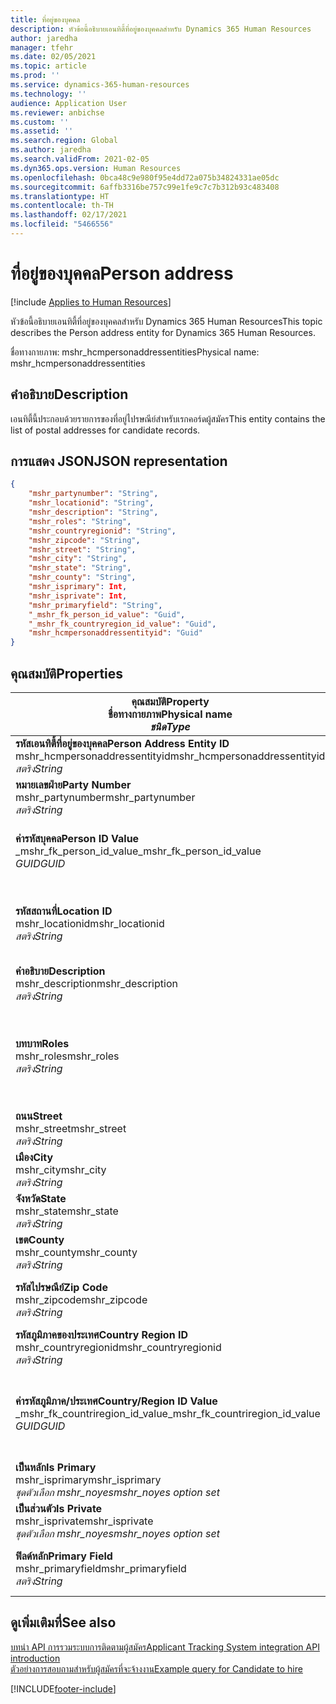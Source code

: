 ```yaml
---
title: ที่อยู่ของบุคคล
description: หัวข้อนี้อธิบายเอนทิตี้ที่อยู่ของบุคคลสำหรับ Dynamics 365 Human Resources
author: jaredha
manager: tfehr
ms.date: 02/05/2021
ms.topic: article
ms.prod: ''
ms.service: dynamics-365-human-resources
ms.technology: ''
audience: Application User
ms.reviewer: anbichse
ms.custom: ''
ms.assetid: ''
ms.search.region: Global
ms.author: jaredha
ms.search.validFrom: 2021-02-05
ms.dyn365.ops.version: Human Resources
ms.openlocfilehash: 0bca48c9e980f95e4dd72a075b34824331ae05dc
ms.sourcegitcommit: 6affb3316be757c99e1fe9c7c7b312b93c483408
ms.translationtype: HT
ms.contentlocale: th-TH
ms.lasthandoff: 02/17/2021
ms.locfileid: "5466556"
---
```

# <a name="person-address"></a><span data-ttu-id="1f07f-103">ที่อยู่ของบุคคล</span><span class="sxs-lookup"><span data-stu-id="1f07f-103">Person address</span></span>

[!include [Applies to Human Resources](../includes/applies-to-hr.md)]

<span data-ttu-id="1f07f-104">หัวข้อนี้อธิบายเอนทิตี้ที่อยู่ของบุคคลสำหรับ Dynamics 365 Human Resources</span><span class="sxs-lookup"><span data-stu-id="1f07f-104">This topic describes the Person address entity for Dynamics 365 Human Resources.</span></span>

<span data-ttu-id="1f07f-105">ชื่อทางกายภาพ: mshr_hcmpersonaddressentities</span><span class="sxs-lookup"><span data-stu-id="1f07f-105">Physical name: mshr_hcmpersonaddressentities</span></span>

## <a name="description"></a><span data-ttu-id="1f07f-106">คำอธิบาย</span><span class="sxs-lookup"><span data-stu-id="1f07f-106">Description</span></span>

<span data-ttu-id="1f07f-107">เอนทิตี้นี้ประกอบด้วยรายการของที่อยู่ไปรษณีย์สำหรับเรกคอร์ดผู้สมัคร</span><span class="sxs-lookup"><span data-stu-id="1f07f-107">This entity contains the list of postal addresses for candidate records.</span></span>

## <a name="json-representation"></a><span data-ttu-id="1f07f-108">การแสดง JSON</span><span class="sxs-lookup"><span data-stu-id="1f07f-108">JSON representation</span></span>

```json
{
    "mshr_partynumber": "String",
    "mshr_locationid": "String",
    "mshr_description": "String",
    "mshr_roles": "String",
    "mshr_countryregionid": "String",
    "mshr_zipcode": "String",
    "mshr_street": "String",
    "mshr_city": "String",
    "mshr_state": "String",
    "mshr_county": "String",
    "mshr_isprimary": Int,
    "mshr_isprivate": Int,
    "mshr_primaryfield": "String",
    "_mshr_fk_person_id_value": "Guid",
    "_mshr_fk_countryregion_id_value": "Guid",
    "mshr_hcmpersonaddressentityid": "Guid"
}
```

## <a name="properties"></a><span data-ttu-id="1f07f-109">คุณสมบัติ</span><span class="sxs-lookup"><span data-stu-id="1f07f-109">Properties</span></span>

| <span data-ttu-id="1f07f-110">คุณสมบัติ</span><span class="sxs-lookup"><span data-stu-id="1f07f-110">Property</span></span><br><span data-ttu-id="1f07f-111">**ชื่อทางกายภาพ**</span><span class="sxs-lookup"><span data-stu-id="1f07f-111">**Physical name**</span></span><br><span data-ttu-id="1f07f-112">**_ชนิด_**</span><span class="sxs-lookup"><span data-stu-id="1f07f-112">**_Type_**</span></span> | <span data-ttu-id="1f07f-113">ใช้</span><span class="sxs-lookup"><span data-stu-id="1f07f-113">Use</span></span> | <span data-ttu-id="1f07f-114">คำอธิบาย</span><span class="sxs-lookup"><span data-stu-id="1f07f-114">Description</span></span> |
| --- | --- | --- |
| <span data-ttu-id="1f07f-115">**รหัสเอนทิตี้ที่อยู่ของบุคคล**</span><span class="sxs-lookup"><span data-stu-id="1f07f-115">**Person Address Entity ID**</span></span><br><span data-ttu-id="1f07f-116">mshr_hcmpersonaddressentityid</span><span class="sxs-lookup"><span data-stu-id="1f07f-116">mshr_hcmpersonaddressentityid</span></span><br><span data-ttu-id="1f07f-117">*สตริง*</span><span class="sxs-lookup"><span data-stu-id="1f07f-117">*String*</span></span> | <span data-ttu-id="1f07f-118">อ่านอย่างเดียว</span><span class="sxs-lookup"><span data-stu-id="1f07f-118">Read-only</span></span><br><span data-ttu-id="1f07f-119">จำเป็นต้องระบุ</span><span class="sxs-lookup"><span data-stu-id="1f07f-119">Required</span></span> | <span data-ttu-id="1f07f-120">ตัวระบุเฉพาะที่ระบบสร้างขึ้นสำหรับบันทึกเอนทิตี้</span><span class="sxs-lookup"><span data-stu-id="1f07f-120">System-generated unique identifier for the entity record.</span></span> |
| <span data-ttu-id="1f07f-121">**หมายเลขฝ่าย**</span><span class="sxs-lookup"><span data-stu-id="1f07f-121">**Party Number**</span></span><br><span data-ttu-id="1f07f-122">mshr_partynumber</span><span class="sxs-lookup"><span data-stu-id="1f07f-122">mshr_partynumber</span></span><br><span data-ttu-id="1f07f-123">*สตริง*</span><span class="sxs-lookup"><span data-stu-id="1f07f-123">*String*</span></span> | <span data-ttu-id="1f07f-124">อ่าน/เขียน</span><span class="sxs-lookup"><span data-stu-id="1f07f-124">Read/write</span></span><br><span data-ttu-id="1f07f-125">จำเป็นต้องระบุ</span><span class="sxs-lookup"><span data-stu-id="1f07f-125">Required</span></span> | <span data-ttu-id="1f07f-126">รหัสของบันทึกฝ่าย (บุคคล) ที่เกี่ยวข้อง</span><span class="sxs-lookup"><span data-stu-id="1f07f-126">The ID of the associated party (person) record.</span></span> |
| <span data-ttu-id="1f07f-127">**ค่ารหัสบุคคล**</span><span class="sxs-lookup"><span data-stu-id="1f07f-127">**Person ID Value**</span></span><br><span data-ttu-id="1f07f-128">_mshr_fk_person_id_value</span><span class="sxs-lookup"><span data-stu-id="1f07f-128">_mshr_fk_person_id_value</span></span><br><span data-ttu-id="1f07f-129">*GUID*</span><span class="sxs-lookup"><span data-stu-id="1f07f-129">*GUID*</span></span> | <span data-ttu-id="1f07f-130">อ่านอย่างเดียว</span><span class="sxs-lookup"><span data-stu-id="1f07f-130">Read-only</span></span><br><span data-ttu-id="1f07f-131">จำเป็นต้องระบุ</span><span class="sxs-lookup"><span data-stu-id="1f07f-131">Required</span></span><br><span data-ttu-id="1f07f-132">คีย์นอก: mshr_dirpersonentityid ของ mshr_dirpersonentity</span><span class="sxs-lookup"><span data-stu-id="1f07f-132">Foreign key: mshr_dirpersonentityid of mshr_dirpersonentity</span></span> | <span data-ttu-id="1f07f-133">ตัวระบุเฉพาะที่ระบบสร้างขึ้นของเรกคอร์ดเอนทิตี้ฝ่าย (บุคคล)</span><span class="sxs-lookup"><span data-stu-id="1f07f-133">The system-generated identifier of the party (person) entity record.</span></span> |
| <span data-ttu-id="1f07f-134">**รหัสสถานที่**</span><span class="sxs-lookup"><span data-stu-id="1f07f-134">**Location ID**</span></span><br><span data-ttu-id="1f07f-135">mshr_locationid</span><span class="sxs-lookup"><span data-stu-id="1f07f-135">mshr_locationid</span></span><br><span data-ttu-id="1f07f-136">*สตริง*</span><span class="sxs-lookup"><span data-stu-id="1f07f-136">*String*</span></span> | <span data-ttu-id="1f07f-137">อ่าน/เขียน</span><span class="sxs-lookup"><span data-stu-id="1f07f-137">Read/write</span></span><br><span data-ttu-id="1f07f-138">จำเป็นต้องระบุ</span><span class="sxs-lookup"><span data-stu-id="1f07f-138">Required</span></span> | <span data-ttu-id="1f07f-139">รหัสสถานที่เก็บของบันทึกที่อยู่</span><span class="sxs-lookup"><span data-stu-id="1f07f-139">The location ID of the address record.</span></span> <span data-ttu-id="1f07f-140">ตั้งค่าในเอนทิตี้ mshr_logisticspostaladdresslocationcdsentity</span><span class="sxs-lookup"><span data-stu-id="1f07f-140">Set up in mshr_logisticspostaladdresslocationcdsentity entity.</span></span> |
| <span data-ttu-id="1f07f-141">**คำอธิบาย**</span><span class="sxs-lookup"><span data-stu-id="1f07f-141">**Description**</span></span><br><span data-ttu-id="1f07f-142">mshr_description</span><span class="sxs-lookup"><span data-stu-id="1f07f-142">mshr_description</span></span><br><span data-ttu-id="1f07f-143">*สตริง*</span><span class="sxs-lookup"><span data-stu-id="1f07f-143">*String*</span></span> | <span data-ttu-id="1f07f-144">อ่าน/เขียน</span><span class="sxs-lookup"><span data-stu-id="1f07f-144">Read/write</span></span><br><span data-ttu-id="1f07f-145">จำเป็นต้องระบุ</span><span class="sxs-lookup"><span data-stu-id="1f07f-145">Required</span></span> | <span data-ttu-id="1f07f-146">คำอธิบายของที่อยู่ของผู้สมัคร</span><span class="sxs-lookup"><span data-stu-id="1f07f-146">A description of the candidate’s address.</span></span> |
| <span data-ttu-id="1f07f-147">**บทบาท**</span><span class="sxs-lookup"><span data-stu-id="1f07f-147">**Roles**</span></span><br><span data-ttu-id="1f07f-148">mshr_roles</span><span class="sxs-lookup"><span data-stu-id="1f07f-148">mshr_roles</span></span><br><span data-ttu-id="1f07f-149">*สตริง*</span><span class="sxs-lookup"><span data-stu-id="1f07f-149">*String*</span></span> | <span data-ttu-id="1f07f-150">อ่าน/เขียน</span><span class="sxs-lookup"><span data-stu-id="1f07f-150">Read/write</span></span><br><span data-ttu-id="1f07f-151">จำเป็นต้องระบุ</span><span class="sxs-lookup"><span data-stu-id="1f07f-151">Required</span></span> | <span data-ttu-id="1f07f-152">บทบาทกำหนดให้สำหรับที่อยู่นี้</span><span class="sxs-lookup"><span data-stu-id="1f07f-152">The roles assigned for this address.</span></span> <span data-ttu-id="1f07f-153">สามารถกำหนดบทบาทได้มากกว่ากว่าหนึ่งบทบาท</span><span class="sxs-lookup"><span data-stu-id="1f07f-153">More than one role can be assigned.</span></span> <span data-ttu-id="1f07f-154">แต่ละบทบาทควรถูกแยกด้วยเครื่องหมายอัฒภาค</span><span class="sxs-lookup"><span data-stu-id="1f07f-154">Each role should be separated by a semicolon.</span></span> <span data-ttu-id="1f07f-155">ค่าที่ถูกต้องที่มีอยู่ในเอนทิตี้ mshr_logisticslocationroleentity</span><span class="sxs-lookup"><span data-stu-id="1f07f-155">Valid values contained in the mshr_logisticslocationroleentity entity.</span></span> |
| <span data-ttu-id="1f07f-156">**ถนน**</span><span class="sxs-lookup"><span data-stu-id="1f07f-156">**Street**</span></span><br><span data-ttu-id="1f07f-157">mshr_street</span><span class="sxs-lookup"><span data-stu-id="1f07f-157">mshr_street</span></span><br><span data-ttu-id="1f07f-158">*สตริง*</span><span class="sxs-lookup"><span data-stu-id="1f07f-158">*String*</span></span> | <span data-ttu-id="1f07f-159">อ่าน/เขียน</span><span class="sxs-lookup"><span data-stu-id="1f07f-159">Read/write</span></span><br><span data-ttu-id="1f07f-160">ไม่จำเป็นต้องระบุ</span><span class="sxs-lookup"><span data-stu-id="1f07f-160">Optional</span></span> | <span data-ttu-id="1f07f-161">หมายเลขถนน</span><span class="sxs-lookup"><span data-stu-id="1f07f-161">The street number.</span></span> |
| <span data-ttu-id="1f07f-162">**เมือง**</span><span class="sxs-lookup"><span data-stu-id="1f07f-162">**City**</span></span><br><span data-ttu-id="1f07f-163">mshr_city</span><span class="sxs-lookup"><span data-stu-id="1f07f-163">mshr_city</span></span><br><span data-ttu-id="1f07f-164">*สตริง*</span><span class="sxs-lookup"><span data-stu-id="1f07f-164">*String*</span></span> | <span data-ttu-id="1f07f-165">อ่าน/เขียน</span><span class="sxs-lookup"><span data-stu-id="1f07f-165">Read/write</span></span><br><span data-ttu-id="1f07f-166">ไม่จำเป็นต้องระบุ</span><span class="sxs-lookup"><span data-stu-id="1f07f-166">Optional</span></span> | <span data-ttu-id="1f07f-167">เมืองของที่อยู่</span><span class="sxs-lookup"><span data-stu-id="1f07f-167">The city of the address.</span></span> <span data-ttu-id="1f07f-168">ตั้งค่าในเอนทิตี้ mshr_logisticsaddresscityentity</span><span class="sxs-lookup"><span data-stu-id="1f07f-168">Set up in mshr_logisticsaddresscityentity entity.</span></span> |
| <span data-ttu-id="1f07f-169">**จังหวัด**</span><span class="sxs-lookup"><span data-stu-id="1f07f-169">**State**</span></span><br><span data-ttu-id="1f07f-170">mshr_state</span><span class="sxs-lookup"><span data-stu-id="1f07f-170">mshr_state</span></span><br><span data-ttu-id="1f07f-171">*สตริง*</span><span class="sxs-lookup"><span data-stu-id="1f07f-171">*String*</span></span> | <span data-ttu-id="1f07f-172">อ่าน/เขียน</span><span class="sxs-lookup"><span data-stu-id="1f07f-172">Read/write</span></span><br><span data-ttu-id="1f07f-173">ไม่จำเป็นต้องระบุ</span><span class="sxs-lookup"><span data-stu-id="1f07f-173">Optional</span></span> | <span data-ttu-id="1f07f-174">รัฐของที่อยู่</span><span class="sxs-lookup"><span data-stu-id="1f07f-174">The state of the address.</span></span> <span data-ttu-id="1f07f-175">ตั้งค่าในเอนทิตี้ mshr_logisticsaddressstateentity</span><span class="sxs-lookup"><span data-stu-id="1f07f-175">Set up in mshr_logisticsaddressstateentity entity.</span></span> |
| <span data-ttu-id="1f07f-176">**เขต**</span><span class="sxs-lookup"><span data-stu-id="1f07f-176">**County**</span></span><br><span data-ttu-id="1f07f-177">mshr_county</span><span class="sxs-lookup"><span data-stu-id="1f07f-177">mshr_county</span></span><br><span data-ttu-id="1f07f-178">*สตริง*</span><span class="sxs-lookup"><span data-stu-id="1f07f-178">*String*</span></span> | <span data-ttu-id="1f07f-179">อ่าน/เขียน</span><span class="sxs-lookup"><span data-stu-id="1f07f-179">Read/write</span></span><br><span data-ttu-id="1f07f-180">ไม่จำเป็นต้องระบุ</span><span class="sxs-lookup"><span data-stu-id="1f07f-180">Optional</span></span> | <span data-ttu-id="1f07f-181">ประเทศของที่อยู่</span><span class="sxs-lookup"><span data-stu-id="1f07f-181">The county of the address.</span></span> <span data-ttu-id="1f07f-182">ตั้งค่าในเอนทิตี้ mshr_logisticsaddresscountyentity</span><span class="sxs-lookup"><span data-stu-id="1f07f-182">Set up in mshr_logisticsaddresscountyentity entity.</span></span> |
| <span data-ttu-id="1f07f-183">**รหัสไปรษณีย์**</span><span class="sxs-lookup"><span data-stu-id="1f07f-183">**Zip Code**</span></span><br><span data-ttu-id="1f07f-184">mshr_zipcode</span><span class="sxs-lookup"><span data-stu-id="1f07f-184">mshr_zipcode</span></span><br><span data-ttu-id="1f07f-185">*สตริง*</span><span class="sxs-lookup"><span data-stu-id="1f07f-185">*String*</span></span> | <span data-ttu-id="1f07f-186">อ่าน/เขียน</span><span class="sxs-lookup"><span data-stu-id="1f07f-186">Read/write</span></span><br><span data-ttu-id="1f07f-187">ไม่จำเป็นต้องระบุ</span><span class="sxs-lookup"><span data-stu-id="1f07f-187">Optional</span></span> | <span data-ttu-id="1f07f-188">รหัสไปรษณีย์ของที่อยู่</span><span class="sxs-lookup"><span data-stu-id="1f07f-188">The zip/postal code of the address.</span></span> <span data-ttu-id="1f07f-189">ตั้งค่าในเอนทิตี้ mshr_logisticsaddresspostalcodeentity</span><span class="sxs-lookup"><span data-stu-id="1f07f-189">Set up in mshr_logisticsaddresspostalcodeentity entity.</span></span> |
| <span data-ttu-id="1f07f-190">**รหัสภูมิภาคของประเทศ**</span><span class="sxs-lookup"><span data-stu-id="1f07f-190">**Country Region ID**</span></span><br><span data-ttu-id="1f07f-191">mshr_countryregionid</span><span class="sxs-lookup"><span data-stu-id="1f07f-191">mshr_countryregionid</span></span><br><span data-ttu-id="1f07f-192">*สตริง*</span><span class="sxs-lookup"><span data-stu-id="1f07f-192">*String*</span></span> | <span data-ttu-id="1f07f-193">อ่าน/เขียน</span><span class="sxs-lookup"><span data-stu-id="1f07f-193">Read/write</span></span><br><span data-ttu-id="1f07f-194">ไม่จำเป็นต้องระบุ</span><span class="sxs-lookup"><span data-stu-id="1f07f-194">Optional</span></span> | <span data-ttu-id="1f07f-195">ประเทศหรือภูมิภาคของที่อยู่</span><span class="sxs-lookup"><span data-stu-id="1f07f-195">The country or region of the address.</span></span> |
| <span data-ttu-id="1f07f-196">**ค่ารหัสภูมิภาค/ประเทศ**</span><span class="sxs-lookup"><span data-stu-id="1f07f-196">**Country/Region ID Value**</span></span><br><span data-ttu-id="1f07f-197">_mshr_fk_countriregion_id_value</span><span class="sxs-lookup"><span data-stu-id="1f07f-197">_mshr_fk_countriregion_id_value</span></span><br><span data-ttu-id="1f07f-198">*GUID*</span><span class="sxs-lookup"><span data-stu-id="1f07f-198">*GUID*</span></span> | <span data-ttu-id="1f07f-199">อ่านอย่างเดียว</span><span class="sxs-lookup"><span data-stu-id="1f07f-199">Read-only</span></span><br><span data-ttu-id="1f07f-200">ไม่จำเป็นต้องระบุ</span><span class="sxs-lookup"><span data-stu-id="1f07f-200">Optional</span></span><br><span data-ttu-id="1f07f-201">คีย์นอก: mshr_logisticaddresscountryregionentityid ของ mshr_logisticsaddresscountryregionentity</span><span class="sxs-lookup"><span data-stu-id="1f07f-201">Foreign key: mshr_logisticaddresscountryregionentityid of mshr_logisticsaddresscountryregionentity</span></span> | <span data-ttu-id="1f07f-202">ตัวระบุเฉพาะที่ระบบสร้างขึ้นของประเทศ/ภูมิภาคของที่อยู่</span><span class="sxs-lookup"><span data-stu-id="1f07f-202">System-generated unique identifier of the country/region of the address.</span></span> |
| <span data-ttu-id="1f07f-203">**เป็นหลัก**</span><span class="sxs-lookup"><span data-stu-id="1f07f-203">**Is Primary**</span></span><br><span data-ttu-id="1f07f-204">mshr_isprimary</span><span class="sxs-lookup"><span data-stu-id="1f07f-204">mshr_isprimary</span></span><br><span data-ttu-id="1f07f-205">*ชุดตัวเลือก mshr_noyes*</span><span class="sxs-lookup"><span data-stu-id="1f07f-205">*mshr_noyes option set*</span></span> | <span data-ttu-id="1f07f-206">อ่าน/เขียน</span><span class="sxs-lookup"><span data-stu-id="1f07f-206">Read/write</span></span><br><span data-ttu-id="1f07f-207">จำเป็นต้องระบุ</span><span class="sxs-lookup"><span data-stu-id="1f07f-207">Required</span></span> | <span data-ttu-id="1f07f-208">ระบุว่าที่อยู่นี้เป็นที่อยู่หลักสำหรับบุคคลของบทบาทที่กําหนดหรือไม่</span><span class="sxs-lookup"><span data-stu-id="1f07f-208">Identifies whether this address is the primary address for the person of the defined role.</span></span> |
| <span data-ttu-id="1f07f-209">**เป็นส่วนตัว**</span><span class="sxs-lookup"><span data-stu-id="1f07f-209">**Is Private**</span></span><br><span data-ttu-id="1f07f-210">mshr_isprivate</span><span class="sxs-lookup"><span data-stu-id="1f07f-210">mshr_isprivate</span></span><br><span data-ttu-id="1f07f-211">*ชุดตัวเลือก mshr_noyes*</span><span class="sxs-lookup"><span data-stu-id="1f07f-211">*mshr_noyes option set*</span></span> | <span data-ttu-id="1f07f-212">อ่าน/เขียน</span><span class="sxs-lookup"><span data-stu-id="1f07f-212">Read/write</span></span><br><span data-ttu-id="1f07f-213">จำเป็นต้องระบุ</span><span class="sxs-lookup"><span data-stu-id="1f07f-213">Required</span></span> | <span data-ttu-id="1f07f-214">ระบุว่าที่อยู่นี้เป็นที่อยู่ส่วนตัวสำหรับบุคคลหรือไม่</span><span class="sxs-lookup"><span data-stu-id="1f07f-214">Identifies whether this address is a private address for the person.</span></span> |
| <span data-ttu-id="1f07f-215">**ฟิลด์หลัก**</span><span class="sxs-lookup"><span data-stu-id="1f07f-215">**Primary Field**</span></span><br><span data-ttu-id="1f07f-216">mshr_primaryfield</span><span class="sxs-lookup"><span data-stu-id="1f07f-216">mshr_primaryfield</span></span><br><span data-ttu-id="1f07f-217">*สตริง*</span><span class="sxs-lookup"><span data-stu-id="1f07f-217">*String*</span></span> | <span data-ttu-id="1f07f-218">อ่านอย่างเดียว</span><span class="sxs-lookup"><span data-stu-id="1f07f-218">Read-only</span></span><br><span data-ttu-id="1f07f-219">จำเป็นต้องระบุ</span><span class="sxs-lookup"><span data-stu-id="1f07f-219">Required</span></span> | <span data-ttu-id="1f07f-220">ฟิลด์ที่ใช้เป็นตัวระบุหลักของบันทึกเอนทิตี้</span><span class="sxs-lookup"><span data-stu-id="1f07f-220">Field used as a primary identifier of the entity record.</span></span> <span data-ttu-id="1f07f-221">ชุดของหมายเลขฝ่ายและรหัสสถานที่</span><span class="sxs-lookup"><span data-stu-id="1f07f-221">Combination of party number and location ID.</span></span> |

## <a name="see-also"></a><span data-ttu-id="1f07f-222">ดูเพิ่มเติมที่</span><span class="sxs-lookup"><span data-stu-id="1f07f-222">See also</span></span>

[<span data-ttu-id="1f07f-223">บทนํา API การรวมระบบการติดตามผู้สมัคร</span><span class="sxs-lookup"><span data-stu-id="1f07f-223">Applicant Tracking System integration API introduction</span></span>](hr-admin-integration-ats-api-introduction.md)<br>
[<span data-ttu-id="1f07f-224">ตัวอย่างการสอบถามสำหรับผู้สมัครที่จะจ้างงาน</span><span class="sxs-lookup"><span data-stu-id="1f07f-224">Example query for Candidate to hire</span></span>](hr-admin-integration-ats-api-candidate-to-hire-example-query.md)



[!INCLUDE[footer-include](../includes/footer-banner.md)]